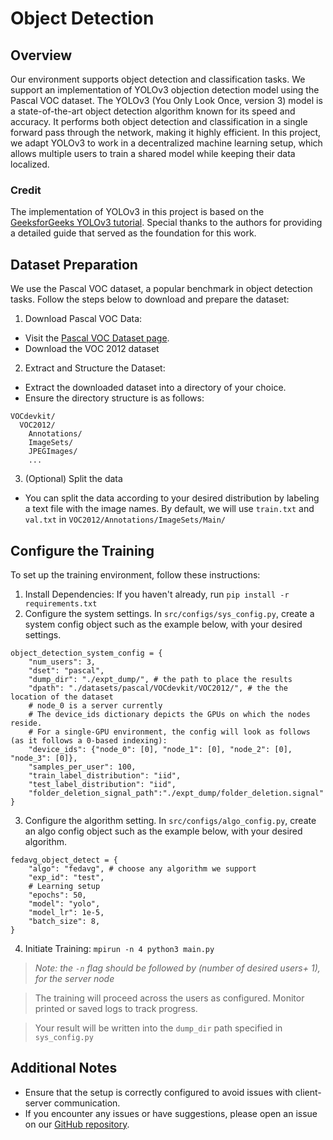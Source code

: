 # Object Detection

## Overview
Our environment supports object detection and classification tasks. We support an implementation of YOLOv3 objection detection model using the Pascal VOC dataset. The YOLOv3 (You Only Look Once, version 3) model is a state-of-the-art object detection algorithm known for its speed and accuracy. It performs both object detection and classification in a single forward pass through the network, making it highly efficient. In this project, we adapt YOLOv3 to work in a decentralized machine learning setup, which allows multiple users to train a shared model while keeping their data localized.

### Credit
The implementation of YOLOv3 in this project is based on the [GeeksforGeeks YOLOv3 tutorial](https://www.geeksforgeeks.org/yolov3-from-scratch-using-pytorch/). Special thanks to the authors for providing a detailed guide that served as the foundation for this work.

## Dataset Preparation
We use the Pascal VOC dataset, a popular benchmark in object detection tasks. Follow the steps below to download and prepare the dataset:
1) Download Pascal VOC Data:

* Visit the [Pascal VOC Dataset page](http://host.robots.ox.ac.uk/pascal/VOC/).
* Download the VOC 2012 dataset

2) Extract and Structure the Dataset:

* Extract the downloaded dataset into a directory of your choice.
* Ensure the directory structure is as follows:
```
VOCdevkit/
  VOC2012/
    Annotations/
    ImageSets/
    JPEGImages/
    ...
```

3) (Optional) Split the data
* You can split the data according to your desired distribution by labeling a text file with the image names. By default, we will use `train.txt` and `val.txt` in `VOC2012/Annotations/ImageSets/Main/`

## Configure the Training
To set up the training environment, follow these instructions:

1) Install Dependencies: If you haven't already, run `pip install -r requirements.txt`
2) Configure the system settings. In `src/configs/sys_config.py`, create a system config object such as the example below, with your desired settings.
```
object_detection_system_config = {
    "num_users": 3, 
    "dset": "pascal",
    "dump_dir": "./expt_dump/", # the path to place the results
    "dpath": "./datasets/pascal/VOCdevkit/VOC2012/", # the the location of the dataset
    # node_0 is a server currently
    # The device_ids dictionary depicts the GPUs on which the nodes reside.
    # For a single-GPU environment, the config will look as follows (as it follows a 0-based indexing):
    "device_ids": {"node_0": [0], "node_1": [0], "node_2": [0], "node_3": [0]},
    "samples_per_user": 100, 
    "train_label_distribution": "iid",
    "test_label_distribution": "iid",
    "folder_deletion_signal_path":"./expt_dump/folder_deletion.signal"
}
```
3) Configure the algorithm setting. In `src/configs/algo_config.py`, create an algo config object such as the example below, with your desired algorithm.
```
fedavg_object_detect = {
    "algo": "fedavg", # choose any algorithm we support
    "exp_id": "test",
    # Learning setup
    "epochs": 50,
    "model": "yolo",
    "model_lr": 1e-5,
    "batch_size": 8,
}
```
4) Initiate Training: `mpirun -n 4 python3 main.py`

> *Note: the `-n` flag should be followed by (number of desired users+ 1), for the server node*

> The training will proceed across the users as configured. Monitor printed or saved logs to track progress.

> Your result will be written into the `dump_dir` path specified in `sys_config.py`

## Additional Notes

* Ensure that the setup is correctly configured to avoid issues with client-server communication.
* If you encounter any issues or have suggestions, please open an issue on our [GitHub repository](https://github.com/aidecentralized/sonar).